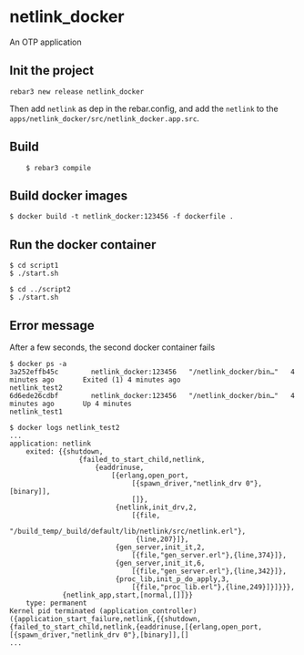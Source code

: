 netlink_docker
=====

An OTP application

Init the project
----
```
rebar3 new release netlink_docker
```
Then add `netlink` as dep in the rebar.config, and add the `netlink` to the `apps/netlink_docker/src/netlink_docker.app.src`.

Build
-----

```
    $ rebar3 compile
```

Build docker images
----

```
$ docker build -t netlink_docker:123456 -f dockerfile .
```

Run the docker container
----

```
$ cd script1
$ ./start.sh

$ cd ../script2
$ ./start.sh
```

Error message
----
After a few seconds, the second docker container fails

```
$ docker ps -a
3a252effb45c        netlink_docker:123456   "/netlink_docker/bin…"   4 minutes ago       Exited (1) 4 minutes ago                             netlink_test2
6d6ede26cdbf        netlink_docker:123456   "/netlink_docker/bin…"   4 minutes ago       Up 4 minutes                                         netlink_test1

$ docker logs netlink_test2
...
application: netlink
    exited: {{shutdown,
                 {failed_to_start_child,netlink,
                     {eaddrinuse,
                         [{erlang,open_port,
                              [{spawn_driver,"netlink_drv 0"},[binary]],
                              []},
                          {netlink,init_drv,2,
                              [{file,
                                   "/build_temp/_build/default/lib/netlink/src/netlink.erl"},
                               {line,207}]},
                          {gen_server,init_it,2,
                              [{file,"gen_server.erl"},{line,374}]},
                          {gen_server,init_it,6,
                              [{file,"gen_server.erl"},{line,342}]},
                          {proc_lib,init_p_do_apply,3,
                              [{file,"proc_lib.erl"},{line,249}]}]}}},
             {netlink_app,start,[normal,[]]}}
    type: permanent
Kernel pid terminated (application_controller) ({application_start_failure,netlink,{{shutdown,{failed_to_start_child,netlink,{eaddrinuse,[{erlang,open_port,[{spawn_driver,"netlink_drv 0"},[binary]],[]
...
```
